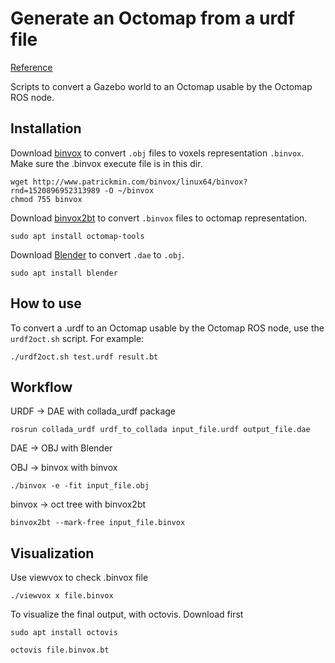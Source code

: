Generate an Octomap from a urdf file
=======================================

[Reference](https://github.com/OctoMap/octomap/wiki/Importing-Data-into-OctoMap)

Scripts to convert a Gazebo world to an Octomap usable by the Octomap ROS node.

## Installation

Download [binvox](https://www.patrickmin.com/binvox/)
to convert `.obj` files to voxels representation `.binvox`.
Make sure the .binvox execute file is in this dir.
```shell script
wget http://www.patrickmin.com/binvox/linux64/binvox?rnd=1520896952313989 -O ~/binvox
chmod 755 binvox
```

Download [binvox2bt](https://manpages.ubuntu.com/manpages/bionic/man1/binvox2bt.1.html)
to convert `.binvox` files to octomap representation.
```shell script
sudo apt install octomap-tools
```

Download [Blender](https://www.blender.org/) to convert `.dae` to `.obj`.
```shell script
sudo apt install blender
```

## How to use

To convert a .urdf to an Octomap usable by the Octomap ROS node,
use the `urdf2oct.sh` script. For example:
```
./urdf2oct.sh test.urdf result.bt
```

## Workflow

URDF -> DAE with collada_urdf package
```
rosrun collada_urdf urdf_to_collada input_file.urdf output_file.dae
```

DAE -> OBJ with Blender

OBJ -> binvox with binvox
```
./binvox -e -fit input_file.obj
```

binvox -> oct tree with binvox2bt
```
binvox2bt --mark-free input_file.binvox
```

## Visualization
Use viewvox to check .binvox file
```
./viewvox x file.binvox
```

To visualize the final output, with octovis.
Download first
```
sudo apt install octovis
```
```
octovis file.binvox.bt
```

